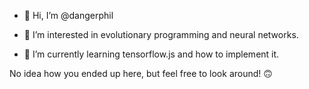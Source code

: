 - 👋 Hi, I’m @dangerphil

- 👀 I’m interested in evolutionary programming and neural networks.
- 🌱 I’m currently learning tensorflow.js and how to implement it.

No idea how you ended up here, but feel free to look around! :upside_down_face:
<!---
dangerphil/dangerphil is a ✨ special ✨ repository because its `README.md` (this file) appears on your GitHub profile.
You can click the Preview link to take a look at your changes.
--->
